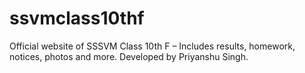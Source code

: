 # ssvmclass10thf
Official website of SSSVM Class 10th F – Includes results, homework, notices, photos and more. Developed by Priyanshu Singh.
